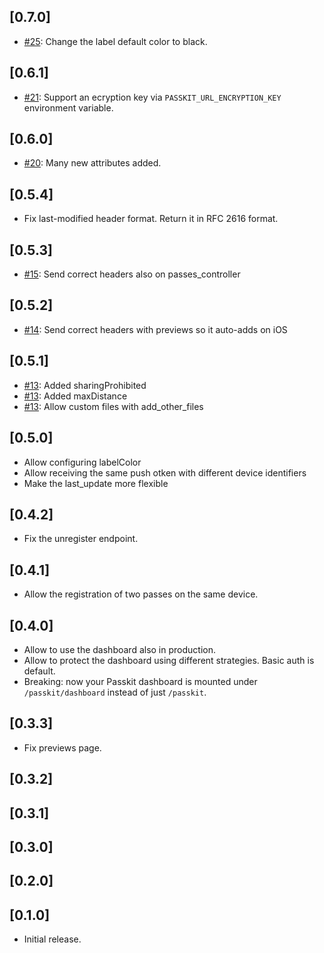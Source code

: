 ## [0.7.0]
- [#25](https://github.com/coorasse/passkit/pull/25): Change the label default color to black.

## [0.6.1]

- [#21](https://github.com/coorasse/passkit/pull/21): Support an ecryption key via `PASSKIT_URL_ENCRYPTION_KEY` environment variable.

## [0.6.0]

- [#20](https://github.com/coorasse/passkit/pull/20): Many new attributes added.

## [0.5.4]

- Fix last-modified header format. Return it in RFC 2616 format.

## [0.5.3]

- [#15](https://github.com/coorasse/passkit/pull/15): Send correct headers also on passes_controller


## [0.5.2]

- [#14](https://github.com/coorasse/passkit/pull/14): Send correct headers with previews so it auto-adds on iOS

## [0.5.1]

- [#13](https://github.com/coorasse/passkit/pull/13): Added sharingProhibited 
- [#13](https://github.com/coorasse/passkit/pull/13): Added maxDistance
- [#13](https://github.com/coorasse/passkit/pull/13): Allow custom files with add_other_files

## [0.5.0]

- Allow configuring labelColor
- Allow receiving the same push otken with different device identifiers
- Make the last_update more flexible

## [0.4.2]

- Fix the unregister endpoint.

## [0.4.1]

- Allow the registration of two passes on the same device.

## [0.4.0]

- Allow to use the dashboard also in production.
- Allow to protect the dashboard using different strategies. Basic auth is default.
- Breaking: now your Passkit dashboard is mounted under `/passkit/dashboard` instead of just `/passkit`. 

## [0.3.3]

- Fix previews page.

## [0.3.2]

## [0.3.1]

## [0.3.0]

## [0.2.0]

## [0.1.0]

- Initial release.
